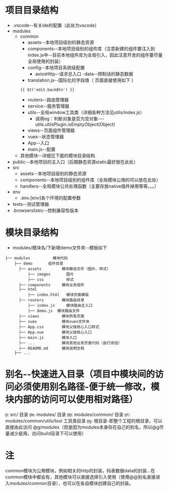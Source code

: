 # 项目目录结构
+ .vscode--有关ide的配置（此处为vscode）
+ modules
  - common
    - assets--本地项目级别的静态资源
    - components--本地项目级别的组件库（注意新建的组件要注入到index.js中--目前本地组件库为全局引入，因此注意开发的组件要尽量全局使用的封装）
    - config--本地项目系统级配置
        * axiosHttp--请求总入口
    -data--预制话的静态数据
    - translation.js--国际化的字段值（ 页面直接使用如下 )
    ```
    {{ $t('edit.backBtn') }}
    ```
    - routers--路由管理器
    - service--服务管理器
    - utils--全局window工具类（详细各种方法见utils/index.js）
      * 调用eg：判断对象是否为空对象---utils.utilsPlugin.isEmptyObject(Object)
    - views--页面组件管理器
    - vuex--状态管理器
    - App--入口
    - main.js--配置
  - 其他模块--详细见下面的模块目录结构
+ public--本地项目的主入口（后期静态资源static最好放在此处）
+ src
  - assets--本地项目级别的静态资源
  - components--本地项目级别的组件库（全局模块公用的可以放在此处）
  - handlers--全局模块公共处理函数（主要存放native插件掉用等等。。。）
+ env
  - .env.[env]各个环境的配置参数
+ tests--测试管理器
+ .browserslistrc--控制兼容性版本

# 模块目录结构
- modules/模块名/下新增demo文件夹--模板如下
```
├── modules          模块代码
    ├── demo       组件目录
      ├── assets         模块静态文件（图片、样式）
          ├── images       图片
          ├── css          样式
      ├── components     模块业务组件
      ├── html      
          ├── index.html   模块页面模版
      ├── routers        模块路由目录
          ├── index.js     模块路由主入口
          ├── demo.js  模块路由文件
      ├── views          模块所有页面
      ├── vuex           模块vuex文件夹
      ├── App.css        模块父级核心入口样式
      ├── App.vue        模块父级核心入口
      ├── main.js        模块入口
      ├── ...            模块其他业务页面代码（自行添加）
      ├── README.md      模块说明文档
    ├── ...
```

# 别名--快速进入目录（项目中模块间的访问必须使用别名路径-便于统一修改，模块内部的访问可以使用相对路径）
`@`: src/ 目录
`@m`: modules/ 目录
`@@`: modules/common/ 目录
`@t`: modules/common/utils/tool 工具类目录
`@g`: 根目录-即整个工程的根目录，可以直接由此访问 @g/modules（但是因为modules本身存在自己的别名，所以@g尽量减少是用，访问build目录下可以使用）

# 注
common模块为公用模块，例如相关的http的封装，码表数据data的封装...在common模块中都会有，其他模块可以直接选择引入使用（使用@@别名直接进入modules/common目录），也可以在各自模块创建自己的封装。